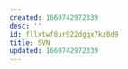```yaml
---
created: 1660742972339
desc: ''
id: fllxtwf8ur922dgqx7kz8d9
title: SVN
updated: 1660742972339
---
```

   
